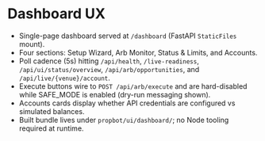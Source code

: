 # Dashboard UX

- Single-page dashboard served at `/dashboard` (FastAPI `StaticFiles` mount).
- Four sections: Setup Wizard, Arb Monitor, Status & Limits, and Accounts.
- Poll cadence (5s) hitting `/api/health`, `/live-readiness`, `/api/ui/status/overview`, `/api/arb/opportunities`, and `/api/live/{venue}/account`.
- Execute buttons wire to `POST /api/arb/execute` and are hard-disabled while SAFE_MODE is enabled (dry-run messaging shown).
- Accounts cards display whether API credentials are configured vs simulated balances.
- Built bundle lives under `propbot/ui/dashboard/`; no Node tooling required at runtime.
